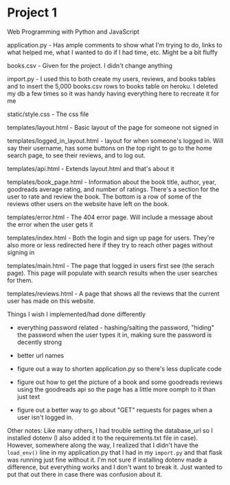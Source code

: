 # Project 1

Web Programming with Python and JavaScript

application.py - Has ample comments to show what I'm trying to do, links to what helped me, what I wanted to do if I had time, etc. Might be a bit fluffy

books.csv - Given for the project. I didn't change anything

import.py - I used this to both create my users, reviews, and books tables and to insert the 5,000 books.csv rows to books table on heroku. I deleted my db a few times so it was handy having everything here to recreate it for me

static/style.css - The css file

templates/layout.html - Basic layout of the page for someone not signed in

templates/logged_in_layout.html - layout for when someone's logged in. Will say their username, has some buttons on the top right to go to the home search page, to see their reviews, and to log out.

templates/api.html - Extends layout.html and that's about it

templates/book_page.html - Information about the book title, author, year, goodreads average rating, and number of ratings. There's a section for the user to rate and review the book. The bottom is a row of some of the reviews other users on the website have left on the book.

templates/error.html - The 404 error page. Will include a message about the error when the user gets it

templates/index.html - Both the login and sign up page for users. They're also more or less redirected here if they try to reach other pages without signing in

templates/main.html - The page that logged in users first see (the serach page). This page will populate with search results when the user searches for them.

templates/reviews.html - A page that shows all the reviews that the current user has made on this website.

Things I wish I implemented/had done differently

- everything password related - hashing/salting the password, "hiding" the password when the user types it in, making sure the password is decently strong

- better url names

- figure out a way to shorten application.py so there's less duplicate code

- figure out how to get the picture of a book and some goodreads reviews using the goodreads api so the page has a little more oomph to it than just text

- figure out a better way to go about "GET" requests for pages when a user isn't logged in. 

Other notes: 
Like many others, I had trouble setting the database_url so I installed dotenv (I also added it to the requirements.txt file in case). However, somewhere along the way, I realized that I didn't have the `load_env()` line in my application.py that I had in my `import.py` and that flask was running just fine without it. I'm not sure if installing dotenv made a difference, but everything works and I don't want to break it. Just wanted to put that out there in case there was confusion about it.